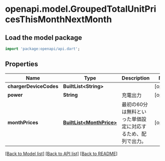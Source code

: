 # openapi.model.GroupedTotalUnitPricesThisMonthNextMonth

## Load the model package
```dart
import 'package:openapi/api.dart';
```

## Properties
Name | Type | Description | Notes
------------ | ------------- | ------------- | -------------
**chargerDeviceCodes** | **BuiltList&lt;String&gt;** |  | [optional] 
**power** | **String** | 充電出力 | [optional] 
**monthPrices** | [**BuiltList&lt;MonthPrice&gt;**](MonthPrice.md) | 最初の60分は無料といった単価設定に対応するため、配列で出力。 | [optional] 

[[Back to Model list]](../README.md#documentation-for-models) [[Back to API list]](../README.md#documentation-for-api-endpoints) [[Back to README]](../README.md)


